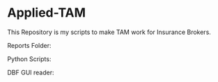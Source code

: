 # Applied-TAM
This Repository is my scripts to make TAM work for Insurance Brokers.

Reports Folder:

Python Scripts:

DBF GUI reader:
